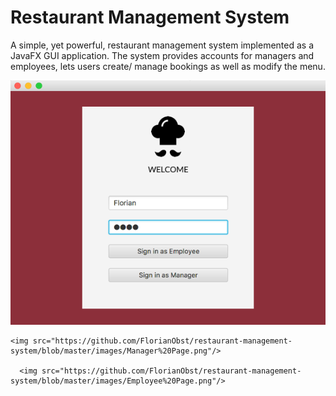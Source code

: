 # Restaurant Management System

A simple, yet powerful, restaurant management system implemented as a JavaFX GUI application. The system provides accounts for managers and employees, lets users create/ manage bookings as well as modify the menu.


<p align="center">
  <img src="https://github.com/FlorianObst/restaurant-management-system/blob/master/images/Welcome%20Page.png"/>
  
    <img src="https://github.com/FlorianObst/restaurant-management-system/blob/master/images/Manager%20Page.png"/>
    
      <img src="https://github.com/FlorianObst/restaurant-management-system/blob/master/images/Employee%20Page.png"/>
     
  
</p>


